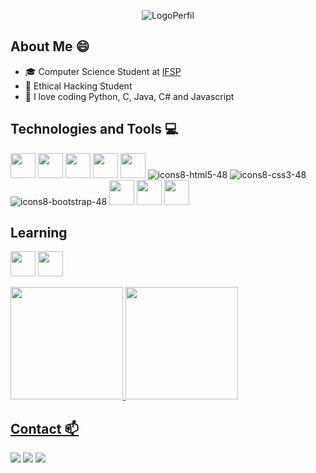 <div align="center">

![LogoPerfil](https://github.com/WhiteCJbr/WhiteCJbr/assets/120740360/ed7dc7d7-805d-4bfc-84fe-ce47b5c3d440)

</div>

## About Me 😄
* 🎓 Computer Science Student at [IFSP](https://slt.ifsp.edu.br/index.php/)
* 📖 Ethical Hacking Student
* 💟 I love coding Python, C, Java, C# and Javascript

## Technologies and Tools 💻
<img width="40" height="40" src="https://cdn.jsdelivr.net/gh/devicons/devicon/icons/c/c-original.svg" /> <img width="40" height="40" src="https://cdn.jsdelivr.net/gh/devicons/devicon/icons/python/python-original.svg" /> <img width="40" height="40" src="https://cdn.jsdelivr.net/gh/devicons/devicon/icons/javascript/javascript-original.svg" /> <img width="40" height="40" src="https://cdn.jsdelivr.net/gh/devicons/devicon/icons/linux/linux-original.svg" /> <img width="40" height="40" src="https://cdn.jsdelivr.net/gh/devicons/devicon/icons/jupyter/jupyter-original.svg" /> ![icons8-html5-48](https://github.com/WhiteCJbr/WhiteCJbr/assets/120740360/65484310-a56f-4e0f-9426-cfb08e489d64) ![icons8-css3-48](https://github.com/WhiteCJbr/WhiteCJbr/assets/120740360/9a1aea49-ab62-432c-8ec4-d83015d2b6c5) ![icons8-bootstrap-48](https://github.com/WhiteCJbr/WhiteCJbr/assets/120740360/d955033f-698e-4f56-8d24-f671eaf02f85) <img  width="40" height="40" src="https://cdn.jsdelivr.net/gh/devicons/devicon@latest/icons/java/java-original-wordmark.svg"/> <img width="40" height="40" src="https://cdn.jsdelivr.net/gh/devicons/devicon@latest/icons/csharp/csharp-original.svg" /> <img width="40" height="40" src="https://cdn.jsdelivr.net/gh/devicons/devicon@latest/icons/spring/spring-original.svg" />


## Learning
<img width="40" height="40" src="https://static-00.iconduck.com/assets.00/assembly-icon-1024x1024-lc5e1bk1.png"/> <img width="40" height="40" src="https://cdn.jsdelivr.net/gh/devicons/devicon/icons/redhat/redhat-original.svg" />

<div>
<a href="https://github.com/WhiteCJbr">
<img loading="lazy" height="180em" src="https://github-readme-stats.vercel.app/api/top-langs/?username=WhiteCJbr&layout=compact&langs_count=7&theme=dracula"/>
<img loading="lazy" height="180em" src="https://github-readme-stats.vercel.app/api?username=WhiteCJbr&show_icons=true&theme=dracula&include_all_commits=true&count_private=true"/>
</div>

## Contact 📫
<div>

<a href="https://www.instagram.com/moura.sa_gu/" target="_blank"><img loading="lazy" src="https://img.shields.io/badge/-Instagram-%23E4405F?style=for-the-badge&logo=instagram&logoColor=white" target="_blank"></a>
<a href = "mailto:gustavomoura.sa@gmail.com"><img loading="lazy" src="https://img.shields.io/badge/Gmail-D14836?style=for-the-badge&logo=gmail&logoColor=white" target="_blank"></a>
<a href="https://www.linkedin.com/in/gustavo-moura-de-sá-85a02a1b5" target="_blank"><img loading="lazy" src="https://img.shields.io/badge/-LinkedIn-%230077B5?style=for-the-badge&logo=linkedin&logoColor=white" target="_blank"></a>   
</div>

<!--
**WhiteCJbr/WhiteCJbr** is a ✨ _special_ ✨ repository because its `README.md` (this file) appears on your GitHub profile.

Here are some ideas to get you started:

- 🔭 I’m currently working on ...
- 🌱 I’m currently learning ...
- 👯 I’m looking to collaborate on ...
- 🤔 I’m looking for help with ...
- 💬 Ask me about ...
- 📫 How to reach me: ...
- 😄 Pronouns: ...
- ⚡ Fun fact: ...
-->
